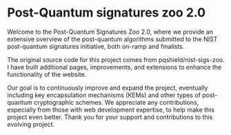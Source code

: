 # Post-Quantum signatures zoo 2.0

Welcome to the Post-Quantum Signatures Zoo 2.0, where we provide an extensive overview of the post-quantum algorithms submitted to the NIST post-quantum signatures initiative, both on-ramp and finalists.

The original source code for this project comes from pqshield/nist-sigs-zoo. I have built additional pages, improvements, and extensions to enhance the functionality of the website.

Our goal is to continuously improve and expand the project, eventually including key encapsulation mechanisms (KEMs) and other types of post-quantum cryptographic schemes. We appreciate any contributions, especially from those with web development expertise, to help make this project even better. Thank you for your support and contributions to this evolving project.
